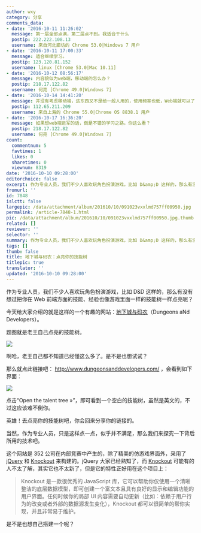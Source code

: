 ```yaml
---
author: wxy
category: 分享
comments_data:
- date: '2016-10-11 11:26:02'
  message: 第一层全部点满，第二层点不到。我适合干什么
  postip: 222.222.108.13
  username: 来自河北廊坊的 Chrome 53.0|Windows 7 用户
- date: '2016-10-11 17:00:33'
  message: 适合继续学习。
  postip: 123.120.81.152
  username: linux [Chrome 53.0|Mac 10.11]
- date: '2016-10-12 08:56:17'
  message: 内容貌似为web端，移动端的怎么办？
  postip: 218.17.122.82
  username: 何亮 [Chrome 49.0|Windows 7]
- date: '2016-10-14 14:41:20'
  message: 并没有考虑移动端，这东西又不是给一般人用的，使用频率也低，Web端就可以了
  postip: 112.65.211.209
  username: 来自上海的 Chrome 55.0|Chrome OS 8838.1 用户
- date: '2016-10-17 16:36:20'
  message: 如果想web端进军的话，倒是不错的学习之路。你这么看？
  postip: 218.17.122.82
  username: 何亮 [Chrome 49.0|Windows 7]
count:
  commentnum: 5
  favtimes: 1
  likes: 0
  sharetimes: 0
  viewnum: 8319
date: '2016-10-10 09:28:00'
editorchoice: false
excerpt: 作为专业人员，我们不少人喜欢玩角色扮演游戏，比如 D&amp;D 这样的，那么有没有想过把你在 Web 前端方面的技能、经验也像游戏里面一样的技能树一样点亮呢？记得回来分享你的链接。
fromurl: ''
id: 7848
islctt: false
largepic: /data/attachment/album/201610/10/091023vxxlmd757ff00950.jpg
permalink: /article-7848-1.html
pic: /data/attachment/album/201610/10/091023vxxlmd757ff00950.jpg.thumb.jpg
related: []
reviewer: ''
selector: ''
summary: 作为专业人员，我们不少人喜欢玩角色扮演游戏，比如 D&amp;D 这样的，那么有没有想过把你在 Web 前端方面的技能、经验也像游戏里面一样的技能树一样点亮呢？记得回来分享你的链接。
tags: []
thumb: false
title: 地下城与码农：点亮你的技能树
titlepic: true
translator: ''
updated: '2016-10-10 09:28:00'
---
```


作为专业人员，我们不少人喜欢玩角色扮演游戏，比如 D&D 这样的，那么有没有想过把你在 Web 前端方面的技能、经验也像游戏里面一样的技能树一样点亮呢？


今天给大家介绍的就是这样的一个有趣的网站：[地下城与码农](http://www.dungeonsanddevelopers.com/)（Dungeons aNd Developers）。


题图就是老王自己点亮的技能树。


![](/data/attachment/album/201610/10/091023vxxlmd757ff00950.jpg)


啊哈，老王自己都不知道已经懂这么多了。是不是也想试试？


那么就点此链接吧： <http://www.dungeonsanddevelopers.com/> ，会看到如下界面：


![](/data/attachment/album/201610/10/091239attqfwrrzm95flrf.jpg)


点击“Open the talent tree »”，即可看到一个空白的技能树，虽然是英文的，不过这应该难不倒你。


英雄！去点亮你的技能树吧，你会回来分享你的链接的。


当然，作为专业人员，只是这样点一点，似乎并不满足，那么我们来探究一下背后所用的技术吧。


这个网站是 352 公司在内部竞赛中产生的，除了精美的仿游戏界面外，采用了 [jQuery](http://www.jquery.com/) 和 [Knockout](http://www.knockoutjs.com/) 来构建的。jQuery 大家已经熟知了，而 [Knockout](http://www.knockoutjs.com/) 可能有的人不太了解，其实它也不太新了，但是它的特性正好用在这个项目上：



> 
> Knockout 是一款很优秀的 JavaScript 库，它可以帮助你仅使用一个清晰整洁的底层数据模型，即可创建一个富文本且具有良好的显示和编辑功能的用户界面。任何时候你的局部 UI 内容需要自动更新（比如：依赖于用户行为的改变或者外部的数据源发生变化），Knockout 都可以很简单的帮你实现，并且非常易于维护。
> 
> 
> 


是不是也想自己搭建一个呢？
